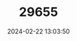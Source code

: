 ---
title: "29655"
category: "Crocidura sicula"
draft: false
date: 2024-02-22 13:03:50
languages:
  Italian: ["Crocidura siciliana"]
  French: ["Crocidure de Sicile"]
  Spanish; Castilian: ["Musaraña De Sicilia"]
  English: ["Sicilian Shrew"]
---